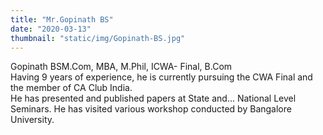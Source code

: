 ```yaml
---
title: "Mr.Gopinath BS"
date: "2020-03-13"
thumbnail: "static/img/Gopinath-BS.jpg"
---
```


Gopinath BSM.Com, MBA, M.Phil, ICWA- Final, B.Com  
Having 9 years of experience, he is currently pursuing the CWA Final and the member of CA Club India.  
He has presented and published papers at State and... National Level Seminars. He has visited various workshop conducted by Bangalore University.
